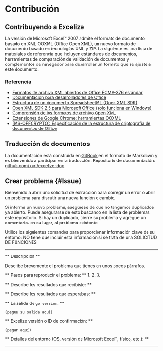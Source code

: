 # Contribución

## Contribuyendo a Excelize

La versión de Microsoft Excel&trade; 2007 admite el formato de documento basado en XML OOXML (Office Open XML), un nuevo formato de documento basado en tecnologías XML y ZIP. La siguiente es una lista de materiales de referencia que incluyen estándares de documentos, herramientas de comparación de validación de documentos y complementos de navegador para desarrollar un formato que se ajuste a este documento.

### Referencia

* [Formatos de archivo XML abiertos de Office ECMA-376 estándar](https://www.ecma-international.org/publications-and-standards/standards/ecma-376/)
* [Documentación para desarrolladores de Office](https://developer.microsoft.com/es-es/office/docs)
* [Estructura de un documento SpreadsheetML (Open XML SDK)](https://docs.microsoft.com/es-es/office/open-xml/structure-of-a-spreadsheetml-document)
* [Open XML SDK 2.5 para Microsoft Office (solo funciona en Windows)](https://github.com/OfficeDev/Open-XML-SDK/releases/tag/v2.5)
* [Comprensión de los formatos de archivo Open XML](https://docs.microsoft.com/es-es/office/open-xml/understanding-the-open-xml-file-formats)
* [Extensiones de Google Chrome: herramientas OOXML](https://chrome.google.com/webstore/detail/ooxml-tools/bjmmjfdegplhkefakjkccocjanekbapn)
* [[MS-OFFCRYPTO]: Especificación de la estructura de criptografía de documentos de Office](https://docs.microsoft.com/es-es/openspecs/office_file_formats/ms-offcrypto/3c34d72a-1a61-4b52-a893-196f9157f083)

## Traducción de documentos

La documentación está construida en [GitBook](https://github.com/GitbookIO/gitbook) en el formato de Markdown y es bienvenido a participar en la traducción. Repositorio de documentación: [github.com/xuri/excelize-doc](https://github.com/xuri/excelize-doc)

## Crear problema {#Issue}

Bienvenido a abrir una solicitud de extracción para corregir un error o abrir un problema para discutir una nueva función o cambio.

Si informa un nuevo problema, asegúrese de que no tengamos duplicados
ya abierto. Puede asegurarse de esto buscando en la lista de problemas este
repositorio. Si hay un duplicado, cierre su problema y agregue un comentario.
en su lugar, al problema existente.

Utilice los siguientes comandos para proporcionar información clave de su entorno:
NO tiene que incluir esta información si se trata de una SOLICITUD DE FUNCIONES

---

** Descripción **

Describe brevemente el problema que tienes en unos pocos párrafos.

** Pasos para reproducir el problema: **
1.
2.
3.

** Describe los resultados que recibiste: **

** Describe los resultados que esperabas: **

** La salida de `go version`: **

```text
(pegue su salida aquí)
```

** Excelize versión o ID de confirmación: **

```text
(pegar aquí)
```

** Detalles del entorno (OS, versión de Microsoft Excel&trade;, físico, etc.): **

---

